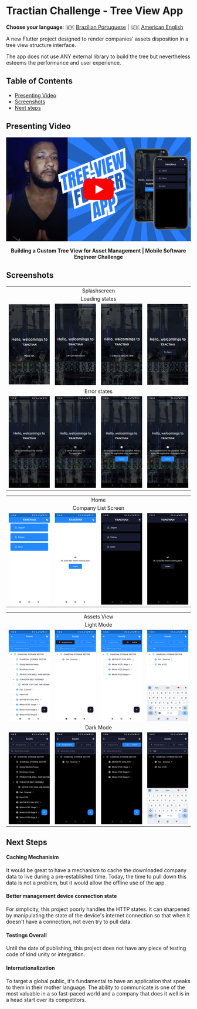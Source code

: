# Tractian Challenge - Tree View App

**Choose your language**: 🇧🇷 <a href="https://github.com/AndreDrummer/tree-view/blob/main/PTREADME.md">Brazilian Portuguese</a> | 🇺🇸 <a href="https://github.com/AndreDrummer/tree-view/blob/main/README.md">American English</a>

A new Flutter project designed to render companies' assets disposition in a tree view structure interface.

The app does not use ANY external library to build the tree but nevertheless esteems the performance and user experience.

## Table of Contents

- [Presenting Video](#presenting-video)
- [Screenshots](#screenshots)
- [Next steps](#next-steps)


## Presenting Video

<div align="center">
  <a href="https://www.youtube.com/watch?v=0psuA54bVgQ" target="_blank">
    <img src="screenshots/youtube-thumbnail.png" alt="Watch the video" width="560"/>
  </a>
  <p><strong>Building a Custom Tree View for Asset Management | Mobile Software Engineer Challenge</strong></p>
</div>






## Screenshots

<table>
  <tr>
    <td align="center" colspan="4">Splashscreen</td>
  </tr>
  <tr>
    <td align="center" colspan="4">Loading states</td>
  </tr>
  <tr>
    <td><img src="screenshots/splash-wait.png" alt="Splashscreen" width="200"/></td>
    <td><img src="screenshots/splash-lets-get-started.png" alt="Splashscreen" width="200"/></td>
    <td><img src="screenshots/splash-is-great.png" alt="Splashscreen" width="200"/></td>
    <td><img src="screenshots/splash-continue.png" alt="Splashscreen" width="200"/></td>
  </tr>
  <tr>
    <td align="center" colspan="4">Error states</td>
  </tr>
  <tr>    
    <td align="center"><img src="screenshots/connection-error.jpeg" alt="Splashscreen" width="200"/></td>
    <td align="center"><img src="screenshots/server-error.jpeg" alt="Splashscreen" width="200"/></td>
    <td align="center"><img src="screenshots/unexpected-error.jpeg" alt="Splashscreen" width="200"/></td>           
    <td align="center"><img src="screenshots/unexpected-error.jpeg" alt="Splashscreen" width="200"/></td>           
  </tr>
</table>

<table>
  <tr>
    <td align="center" colspan="4">Home</td>
  </tr>
  <tr>
    <td align="center" colspan="4">Company List Screen</td>
  </tr>
  <tr>
    <td><img src="screenshots/home-light.jpeg" alt="Splashscreen" width="200"/></td>
    <td><img src="screenshots/error-home-light.jpeg" alt="Splashscreen" width="200"/></td>
    <td><img src="screenshots/home-dark.jpeg" alt="Splashscreen" width="200"/></td>
    <td><img src="screenshots/error-home-dark.jpeg" alt="Splashscreen" width="200"/></td>  
  </tr> 
</table>

<table>
  <tr>
    <td align="center" colspan="4">Assets View</td>
  </tr>
  <tr>
    <td align="center" colspan="4">Light Mode</td>
  </tr>
  <tr>
    <td><img src="screenshots/no-filter-light.jpeg" alt="Splashscreen" width="200"/></td>
    <td><img src="screenshots/energy-filter-light.jpeg" alt="Splashscreen" width="200"/></td>
    <td><img src="screenshots/critical-filter-light.jpeg" alt="Splashscreen" width="200"/></td>
    <td><img src="screenshots/text-filter-light.jpeg" alt="Splashscreen" width="200"/></td>  
  </tr> 
  <tr>
    <td align="center" colspan="4">Dark Mode</td>
  </tr>
  <tr>
    <td><img src="screenshots/no-filter-dark.jpeg" alt="Splashscreen" width="200"/></td>
    <td><img src="screenshots/energy-filter-dark.jpeg" alt="Splashscreen" width="200"/></td>
    <td><img src="screenshots/critical-filter-dark.jpeg" alt="Splashscreen" width="200"/></td>
    <td><img src="screenshots/text-filter-dark.jpeg" alt="Splashscreen" width="200"/></td>  
  </tr> 
</table>


## Next Steps

#### Caching Mechanisim

It would be great to have a mechanism to cache the downloaded company data to live during a pre-established time. Today, the time to pull down this data is not a problem, but it would allow the offline use of the app.

#### Better management device connection state

For simplicity, this project poorly handles the HTTP states. It can sharpened by manipulating the state of the device's internet connection so that when it doesn't have a connection, not even try to pull data.

#### Testings Overall

Until the date of publishing, this project does not have any piece of testing code of kind unity or integration.

#### Internationalization

To target a global public, it's fundamental to have an application that speaks to them in their mother language. The ability to communicate is one of the most valuable in a so fast-paced world and a company that does it well is in a head start over its competitors.